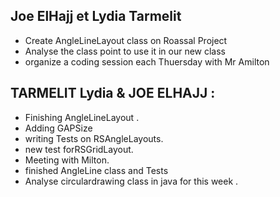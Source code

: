 
 ## Joe ElHajj et Lydia Tarmelit 
 
 - Create AngleLineLayout class on Roassal Project 
 - Analyse the class point to use it in our new class
 - organize a coding session each Thuersday with Mr Amilton

## TARMELIT Lydia & JOE ELHAJJ : 

- Finishing AngleLineLayout .
- Adding GAPSize 
- writing Tests on RSAngleLayouts.
- new test forRSGridLayout.
- Meeting with Milton.
-  finished AngleLine class and Tests
- Analyse circulardrawing class in java for this week .

